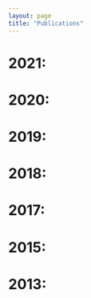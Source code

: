 ```yaml
---
layout: page
title: "Publications"
---
```


2021:
===

2020:
===

2019:
===

2018:
===

2017:
===

2015:
===

2013:
===
